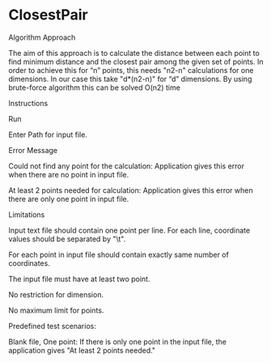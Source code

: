 # ClosestPair
Algorithm Approach

The aim of this approach is to calculate the distance between each point to find minimum distance and the closest pair among the given set of points. In order to achieve this for “n” points, this needs "n2-n" calculations for one dimensions. In our case this take "d*(n2-n)" for “d” dimensions. By using brute-force algorithm this can be solved O(n2) time

Instructions


Run

Enter Path for input file.

Error Message

Could not find any point for the calculation: Application gives this error when there are no point in input file.

At least 2 points needed for calculation: Application gives this error when there are only one point in input file.

Limitations

Input text file should contain one point per line. For each line, coordinate values should be separated by "\t".

For each point in input file should contain exactly same number of coordinates.

The input file must have at least two point.

No restriction for dimension.

No maximum limit for points.

Predefined test scenarios:

Blank file, One point: If there is only one point in the input file, the application gives "At least 2 points needed."
